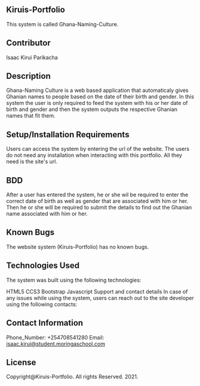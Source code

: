 ## Kiruis-Portfolio
This system is called Ghana-Naming-Culture.

## Contributor
Isaac Kirui Parikacha
## Description
Ghana-Naming Culture is a web based application that automaticaly gives Ghanian names to people based on the date of their birth and gender. In this system the user is only required to feed the system with his or her date of birth and gender and then the system outputs the respective Ghanian names that fit them.

## Setup/Installation Requirements
Users can access the system by entering the url of the website. The users do not need any installation when interacting with this portfolio. All they need is the site's url.
## BDD
After a user has entered the system, he or she wil be required to enter the correct date of birth as well as gender that are associated with him or her. Then he or she will be required to submit the details to find out the Ghanian name associated with him or her.

## Known Bugs
The website system (Kiruis-Portfolio) has no known bugs.

## Technologies Used
The system was built using the following technologies:

HTML5
CCS3
Bootstrap
Javascript
Support and contact details
In case of any issues while using the system, users can reach out to the site developer using the following contacts:
## Contact Information
Phone_Number: +254708541280
Email: isaac.kirui@student.moringaschool.com
## License
Copyright@Kiruis-Portfolio. All rights Reserved. 2021.